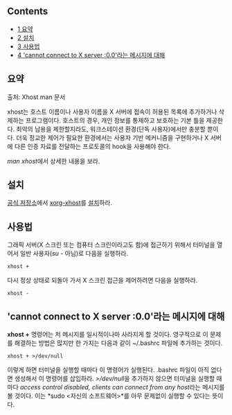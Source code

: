## Contents

*   [1 요약](#.EC.9A.94.EC.95.BD)
*   [2 설치](#.EC.84.A4.EC.B9.98)
*   [3 사용법](#.EC.82.AC.EC.9A.A9.EB.B2.95)
*   [4 'cannot connect to X server :0.0'라는 메시지에 대해](#.27cannot_connect_to_X_server_:0.0.27.EB.9D.BC.EB.8A.94_.EB.A9.94.EC.8B.9C.EC.A7.80.EC.97.90_.EB.8C.80.ED.95.B4)

## 요약

출처: Xhost man 문서

xhost는 호스트 이름이나 사용자 이름을 X 서버에 접속이 허용된 목록에 추가하거나 삭제하는 프로그램이다. 호스트의 경우, 개인 정보를 통제하고 보호하는 기본 틀을 제공한다. 최악의 남용을 제한할지라도, 워크스테이션 환경(단독 사용자)에서만 충분할 뿐이다. 더욱 정교한 제어가 필요한 환경에서는 사용자 기반 메커니즘을 구현하거나 X 서버에 다른 인증 자료를 전달하는 프로토콜의 hook을 사용해야 한다.

*man xhost*에서 상세한 내용을 보라.

## 설치

[공식 저장소](/index.php/Official_repositories "Official repositories")에서 [xorg-xhost](https://www.archlinux.org/packages/?name=xorg-xhost)를 [설치](/index.php/Pacman "Pacman")하라.

## 사용법

그래픽 서버(X 스크린 또는 컴퓨터 스크린이라고도 함)에 접근하기 위해서 터미널을 열어서 일반 사용자(*su -* 아님)로 다음을 실행하라.

```
xhost +

```

다시 정상 상태로 되돌아 가서 X 스크린 접근을 제어하려면 다음을 실행하라.

```
xhost -

```

## 'cannot connect to X server :0.0'라는 메시지에 대해

**xhost +** 명령어는 저 메시지를 일시적이나마 사라지게 할 것이다. 영구적으로 이 문제를 해결하는 방법은 많지만 한 가지는 다음과 같이 ~/.bashrc 파일에 추가하는 것이다.

```
xhost + >/dev/null

```

이렇게 하면 터미널을 실행할 때마다 이 명령어가 실행된다. .bashrc 파일이 아직 없다면 생성해서 이 명령어를 삽입하라. *>/dev/null*을 추가하지 않으면 터미널을 실행할 때마다 *access control disabled, clients can connect from any host*라는 메시지를 볼 것이다. 이는 *sudo <자신의 소프트웨어>*를 아무 문제없이 실행할 수 있다는 뜻이다.